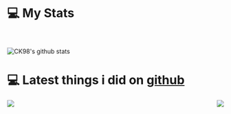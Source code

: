 # 💻 My Stats
<br><br>
![CK98's github stats](https://github-readme-stats.vercel.app/api?username=CHOK9938&show_icons=true&hide_border=true&theme=dark)

# 💻 Latest things i did on [github](https://github.com/CHOK9938/)

<a href="https://github.com/CHOK9938/CubeCraft-Scoreboard">
  <img align="left" src="https://github-readme-stats.vercel.app/api/pin/?username=CHOK9938&repo=CubeCraft-Scoreboard&show_icons=true&hide_border=true&theme=dark" />
</a>

<a href="https://github.com/CHOK9938/Minecraft_Bedrock-The-Hive-Scoreboard">
    <img align="right" src="https://github-readme-stats.vercel.app/api/pin/?username=CHOK9938&repo=The-Hive-Scoreboard&show_icons=true&hide_border=true&theme=dark" />
</a>

